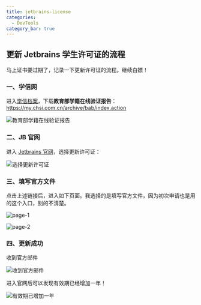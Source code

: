 ```yaml
---
title: jetbrains-license
categories: 
  - DevTools
category_bar: true
---
```


## 更新 Jetbrains 学生许可证的流程

马上证书要过期了，记录一下更新许可证的流程。继续白嫖！

### 一、学信网

进入[学信档案](https://my.chsi.com.cn/archive/index.jsp)，下载**教育部学籍在线验证报告**：https://my.chsi.com.cn/archive/bab/index.action

![教育部学籍在线验证报告](https://dwj-oss.oss-cn-nanjing.aliyuncs.com/images/202405081324328.png)

### 二、JB 官网

进入 [Jetbrains 官网](https://account.jetbrains.com/licenses)，选择更新许可证：

![选择更新许可证](https://dwj-oss.oss-cn-nanjing.aliyuncs.com/images/202405081325530.jpg)

### 三、填写官方文件

点击上述链接后，进入如下页面。我选择的是填写官方文件，因为初次申请也是用的这个入口，别的不清楚。

![page-1](https://dwj-oss.oss-cn-nanjing.aliyuncs.com/images/202405081327808.jpg)

![page-2](https://dwj-oss.oss-cn-nanjing.aliyuncs.com/images/202405081327540.jpg)

### 四、更新成功

收到官方邮件

![收到官方邮件](https://dwj-oss.oss-cn-nanjing.aliyuncs.com/images/202405171107619.png)

进入官网后可以发现有效期已经增加一年！

![有效期已增加一年](https://dwj-oss.oss-cn-nanjing.aliyuncs.com/images/202405171111855.png)